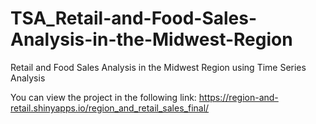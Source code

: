 # TSA_Retail-and-Food-Sales-Analysis-in-the-Midwest-Region
Retail and Food Sales Analysis in the Midwest Region using Time Series Analysis

You can view the project in the following link:
https://region-and-retail.shinyapps.io/region_and_retail_sales_final/
